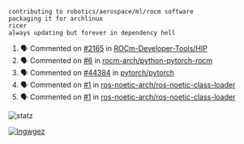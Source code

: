 ```
contributing to robotics/aerospace/ml/rocm software
packaging it for archlinux
ricer
always updating but forever in dependency hell
```

<!--START_SECTION:activity-->
1. 🗣 Commented on [#2165](https://github.com//ROCm-Developer-Tools/HIP/issues/2165) in [ROCm-Developer-Tools/HIP](https://github.com//ROCm-Developer-Tools/HIP)
2. 🗣 Commented on [#6](https://github.com//rocm-arch/python-pytorch-rocm/issues/6) in [rocm-arch/python-pytorch-rocm](https://github.com//rocm-arch/python-pytorch-rocm)
3. 🗣 Commented on [#44384](https://github.com//pytorch/pytorch/issues/44384) in [pytorch/pytorch](https://github.com//pytorch/pytorch)
4. 🗣 Commented on [#1](https://github.com//ros-noetic-arch/ros-noetic-class-loader/issues/1) in [ros-noetic-arch/ros-noetic-class-loader](https://github.com//ros-noetic-arch/ros-noetic-class-loader)
5. 🗣 Commented on [#1](https://github.com//ros-noetic-arch/ros-noetic-class-loader/issues/1) in [ros-noetic-arch/ros-noetic-class-loader](https://github.com//ros-noetic-arch/ros-noetic-class-loader)
<!--END_SECTION:activity-->


![statz](https://github-readme-stats.vercel.app/api?username=acxz&include_all_commits=true&show_icons=true)

[![lngwgez](https://github-readme-stats.vercel.app/api/top-langs/?username=acxz&layout=compact)](https://github.com/acxz/github-readme-stats)


<!--
**acxz/acxz** is a ✨ _special_ ✨ repository because its `README.md` (this file) appears on your GitHub profile.

Here are some ideas to get you started:

- 🔭 I’m currently working on ...
- 🌱 I’m currently learning ...
- 👯 I’m looking to collaborate on ...
- 🤔 I’m looking for help with ...
- 💬 Ask me about ...
- 📫 How to reach me: ...
- 😄 Pronouns: ...
- ⚡ Fun fact: ...
-->
